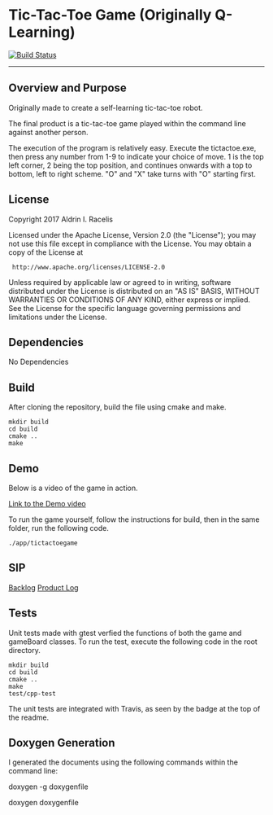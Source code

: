 # Tic-Tac-Toe Game (Originally Q-Learning)
[![Build Status](https://travis-ci.org/aracelis-git/Midterm_project.svg?branch=master)](https://travis-ci.org/aracelis-git/Midterm_project)

---



## Overview and Purpose

Originally made to create a self-learning tic-tac-toe robot.

The final product is a tic-tac-toe game played within the command line against another person. 

The execution of the program is relatively easy. Execute the tictactoe.exe, then press any number from 1-9 to indicate your choice of move. 1 is the top left corner, 2 being the top position, and continues onwards with a top to bottom, left to right scheme. "O" and "X" take turns with "O" starting first. 

## License

Copyright 2017 Aldrin I. Racelis

   Licensed under the Apache License, Version 2.0 (the "License");
   you may not use this file except in compliance with the License.
   You may obtain a copy of the License at

     http://www.apache.org/licenses/LICENSE-2.0

   Unless required by applicable law or agreed to in writing, software
   distributed under the License is distributed on an "AS IS" BASIS,
   WITHOUT WARRANTIES OR CONDITIONS OF ANY KIND, either express or implied.
   See the License for the specific language governing permissions and
   limitations under the License.

## Dependencies

No Dependencies

## Build

After cloning the repository, build the file using cmake and make. 

	mkdir build
	cd build
	cmake ..
	make


## Demo

Below is a video of the game in action.

<a href="https://drive.google.com/open?id=0BxfrmvtnmsrXdmNpLXRlMXR1T3M"> Link to the Demo video</a>

To run the game yourself, follow the instructions for build, then in the same folder, run the following code.

	./app/tictactoegame

## SIP

<a href="https://drive.google.com/open?id=1KFQ9Ns8AJOG_RbMY5DaGz2tUdGVuaAmlSZTdXr1TY-M">Backlog</a>
<a href="https://docs.google.com/spreadsheets/d/1cvphMVsGHO1l1VFnBONkp5L9tVWFDhlSldkhnq5PvsM/edit?usp=sharing">Product Log</a>

## Tests

Unit tests made with gtest verfied the functions of both the game and gameBoard classes. To run the test, execute the following code in the root directory.

	mkdir build
	cd build
	cmake ..
	make
	test/cpp-test
	
The unit tests are integrated with Travis, as seen by the badge at the top of the readme.

## Doxygen Generation

I generated the documents using the following commands within the command line:

doxygen -g doxygenfile

doxygen doxygenfile